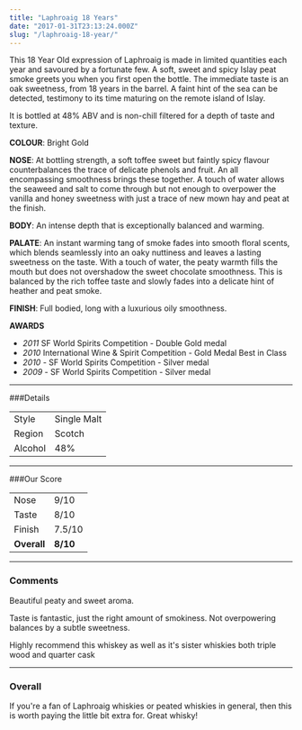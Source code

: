 ```yaml
---
title: "Laphroaig 18 Years"
date: "2017-01-31T23:13:24.000Z"
slug: "/laphroaig-18-year/"
---
```


This 18 Year Old expression of Laphroaig is made in limited quantities each year and savoured by a fortunate few. A soft, sweet and spicy Islay peat smoke greets you when you first open the bottle. The immediate taste is an oak sweetness, from 18 years in the barrel. A faint hint of the sea can be detected, testimony to its time maturing on the remote island of Islay.

It is bottled at 48% ABV and is non-chill filtered for a depth of taste and texture.

**COLOUR**: Bright Gold

**NOSE**: At bottling strength, a soft toffee sweet but faintly spicy flavour counterbalances the trace of delicate phenols and fruit. An all encompassing smoothness brings these together. A touch of water allows the seaweed and salt to come through but not enough to overpower the vanilla and honey sweetness with just a trace of new mown hay and peat at the finish.

**BODY**: An intense depth that is exceptionally balanced and warming.

**PALATE**: An instant warming tang of smoke fades into smooth floral scents, which blends seamlessly into an oaky nuttiness and leaves a lasting sweetness on the taste. With a touch of water, the peaty warmth fills the mouth but does not overshadow the sweet chocolate smoothness. This is balanced by the rich toffee taste and slowly fades into a delicate hint of heather and peat smoke.

**FINISH**: Full bodied, long with a luxurious oily smoothness.

**AWARDS**

- *2011* SF World Spirits Competition - Double Gold medal
- *2010* International Wine & Spirit Competition - Gold Medal Best in Class
- *2010* - SF World Spirits Competition - Silver medal
- *2009* - SF World Spirits Competition - Silver medal



---

###Details
<table>  
<tr>  
<td class="grey">Style</td><td>Single Malt</td>  
</tr>  
<tr>  
<td class="grey">Region</td><td>Scotch</td>  
</tr>  
<tr>  
<td class="grey">Alcohol</td><td>48%</td>  
</tr>  
</table>


---

###Our Score
<table class="score-table">  
<tr>  
<td class="grey">Nose</td><td>9/10</td>  
</tr>  
<tr>  
<td class="grey">Taste</td><td>8/10</td>  
</tr>  
<tr>  
<td class="grey">Finish</td><td>7.5/10</td>  
</tr>  
<tr>  
<td class="grey"><strong>Overall</strong></td><td><strong>8/10</strong></td>  
</tr>  
</table>

---

### Comments
Beautiful peaty and sweet aroma.

Taste is fantastic, just the right amount of smokiness. Not overpowering balances by a subtle sweetness. 

Highly recommend this whiskey as well as it's sister whiskies both triple wood and quarter cask

---

### Overall
If you're a fan of Laphroaig whiskies or peated whiskies in general, then this is worth paying the little bit extra for. Great whisky! 



    